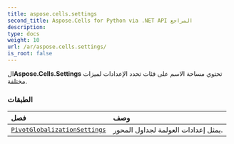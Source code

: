 ```yaml
---
title: aspose.cells.settings
second_title: Aspose.Cells for Python via .NET API المراجع
description:
type: docs
weight: 10
url: /ar/aspose.cells.settings/
is_root: false
---
```

 ال**Aspose.Cells.Settings** تحتوي مساحة الاسم على فئات تحدد الإعدادات لميزات مختلفة.

###  الطبقات
| فصل| وصف|
| :- | :- |
| [`PivotGlobalizationSettings`](/cells/python-net/ar/aspose.cells.settings/pivotglobalizationsettings) | يمثل إعدادات العولمة لجداول المحور.|


